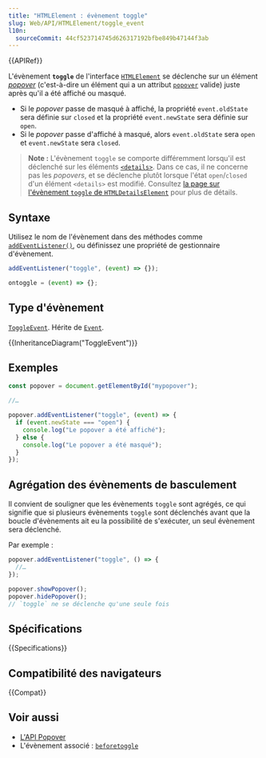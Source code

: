 ```yaml
---
title: "HTMLElement : évènement toggle"
slug: Web/API/HTMLElement/toggle_event
l10n:
  sourceCommit: 44cf523714745d626317192bfbe849b47144f3ab
---
```


{{APIRef}}

L'évènement **`toggle`** de l'interface [`HTMLElement`](/fr/docs/Web/API/HTMLElement) se déclenche sur un élément [<i lang="en">popover</i>](/fr/docs/Web/API/Popover_API) (c'est-à-dire un élément qui a un attribut [`popover`](/fr/docs/Web/HTML/Global_attributes/popover) valide) juste après qu'il a été affiché ou masqué.

- Si le <i lang="en">popover</i> passe de masqué à affiché, la propriété `event.oldState` sera définie sur `closed` et la propriété `event.newState` sera définie sur `open`.
- Si le <i lang="en">popover</i> passe d'affiché à masqué, alors `event.oldState` sera `open` et `event.newState` sera `closed`.

> **Note :** L'évènement `toggle` se comporte différemment lorsqu'il est déclenché sur les éléments [`<details>`](/fr/docs/Web/HTML/Element/details). Dans ce cas, il ne concerne pas les <i lang="en">popovers</i>, et se déclenche plutôt lorsque l'état `open`/`closed` d'un élément `<details>` est modifié. Consultez [la page sur l'évènement `toggle` de `HTMLDetailsElement`](/fr/docs/Web/API/HTMLDetailsElement/toggle_event) pour plus de détails.

## Syntaxe

Utilisez le nom de l'évènement dans des méthodes comme [`addEventListener()`](/fr/docs/Web/API/EventTarget/addEventListener), ou définissez une propriété de gestionnaire d'évènement.

```js
addEventListener("toggle", (event) => {});

ontoggle = (event) => {};
```

## Type d'évènement

[`ToggleEvent`](/fr/docs/Web/API/ToggleEvent). Hérite de [`Event`](/fr/docs/Web/API/Event).

{{InheritanceDiagram("ToggleEvent")}}

## Exemples

```js
const popover = document.getElementById("mypopover");

//…

popover.addEventListener("toggle", (event) => {
  if (event.newState === "open") {
    console.log("Le popover a été affiché");
  } else {
    console.log("Le popover a été masqué");
  }
});
```

## Agrégation des évènements de basculement

Il convient de souligner que les évènements `toggle` sont agrégés, ce qui signifie que si plusieurs évènements `toggle` sont déclenchés avant que la boucle d'évènements ait eu la possibilité de s'exécuter, un seul évènement sera déclenché.

Par exemple&nbsp;:

```js
popover.addEventListener("toggle", () => {
  //…
});

popover.showPopover();
popover.hidePopover();
// `toggle` ne se déclenche qu'une seule fois
```

## Spécifications

{{Specifications}}

## Compatibilité des navigateurs

{{Compat}}

## Voir aussi

- [L'API Popover](/fr/docs/Web/API/Popover_API)
- L'évènement associé&nbsp;: [`beforetoggle`](/fr/docs/Web/API/HTMLElement/beforetoggle_event)

